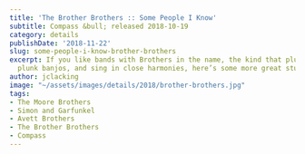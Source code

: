 ```yaml
---
title: 'The Brother Brothers :: Some People I Know'
subtitle: Compass &bull; released 2018-10-19
category: details
publishDate: '2018-11-22'
slug: some-people-i-know-brother-brothers
excerpt: If you like bands with Brothers in the name, the kind that pluck guitars,
  plunk banjos, and sing in close harmonies, here’s some more great stuff.
author: jclacking
image: "~/assets/images/details/2018/brother-brothers.jpg"
tags:
- The Moore Brothers
- Simon and Garfunkel
- Avett Brothers
- The Brother Brothers
- Compass
---
```


